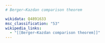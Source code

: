 ```yaml
---
# Berger–Kazdan comparison theorem

wikidata: Q4891633
msc_classification: "53"
wikipedia_links:
  - "[[Berger–Kazdan comparison theorem]]"
---
```

